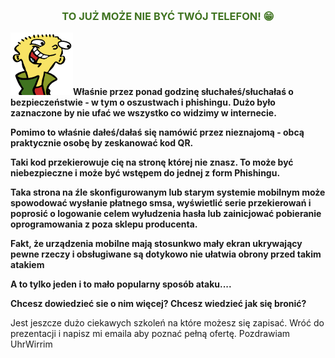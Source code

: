 <p>&nbsp;</p>
<h3 style="text-align: center; color: #3f7320;">TO JUŻ MOŻE NIE BYĆ TW&Oacute;J TELEFON! 😁</h3>
<p><img class="imageLeft" src="/ed.png" alt="Ed" /><strong>Właśnie przez ponad godzinę słuchałeś/słuchałaś o bezpieczeństwie - w tym o oszustwach i phishingu.&nbsp;Dużo było zaznaczone by nie ufać we wszystko co widzimy w internecie.</strong></p>
<p><strong> Pomimo to właśnie dałeś/dałaś się nam&oacute;wić przez nieznajomą - obcą praktycznie osobę by zeskanować kod QR. </strong></p>
<p><strong>Taki kod przekierowuje cię na stronę kt&oacute;rej nie znasz. To może być niebezpieczne i może być wstępem do jednej z form Phishingu.</strong></p>
<p><b>Taka strona na źle skonfigurowanym lub starym systemie mobilnym może spowodować wysłanie płatnego smsa, wyświetlić serie przekierowań i poprosić o logowanie celem wyłudzenia hasła lub zainicjować pobieranie oprogramowania z poza sklepu producenta.</b></p>
<p><b>Fakt, że urządzenia mobilne mają stosunkwo mały ekran ukrywający pewne rzeczy i obsługiwane są dotykowo nie ułatwia obrony przed takim atakiem</b></p>
<p><b>A to tylko jeden i to mało popularny spos&oacute;b ataku....</b></p>
<p><strong>Chcesz dowiedzieć sie o nim więcej? Chcesz wiedzieć jak się bronić?&nbsp;</strong></p>
<p></p>
<p>Jest jeszcze dużo ciekawych szkoleń na kt&oacute;re możesz się zapisać.&nbsp;Wr&oacute;ć do prezentacji i napisz mi emaila aby poznać pełną ofertę. Pozdrawiam UhrWirrim&nbsp;</p>
